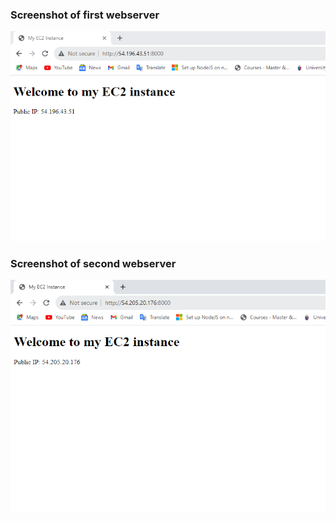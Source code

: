  
 ### Screenshot of first webserver
 
 
 !["first-webserver"](../images/automate-webserver-1.PNG)








 ### Screenshot of second webserver


 !["second-webserver"](../images/automate-webserver-2.PNG)

